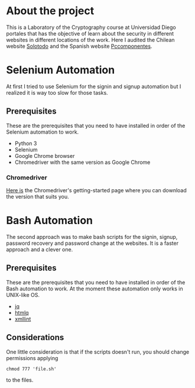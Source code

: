 # About the project
This is a Laboratory of the Cryptography course at Universidad Diego portales that has the objective of learn about the security in different websites in different locations of the work. Here I audited the Chilean website [Solotodo](https://www.solotodo.cl/) and the Spanish website [Pccomponentes](https://www.pccomponentes.com/).

# Selenium Automation
At first I tried to use Selenium for the signin and signup automation but I realized it is way too slow for those tasks.  
## Prerequisites
These are the prerequisites that you need to have installed in order of the Selenium automation to work.
- Python 3
- Selenium
- Google Chrome browser
- Chromedriver with the same version as Google Chrome
### Chromedriver
[Here is](https://chromedriver.chromium.org/getting-started) the Chromedriver's getting-started page where you can download the version that suits you.

# Bash Automation
The second approach was to make bash scripts for the signin, signup, password recovery and password change at the websites. It is a faster approach and a clever one.
## Prerequisites
These are the prerequisites that you need to have installed in order of the Bash automation to work. At the moment these automation only works in UNIX-like OS.
- [jq](https://stackoverflow.com/questions/33184780/install-jq-json-processor-on-ubuntu-10-04)
- [htmlq](https://lindevs.com/install-htmlq-on-ubuntu/)
- [xmllint](https://www.baeldung.com/linux/xmllint)
## Considerations
One little consideration is that if the scripts doesn't run, you should change permissions applying
```
chmod 777 'file.sh'
```
to the files.

